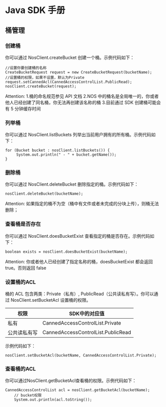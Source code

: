# Java SDK 手册

## 桶管理

### 创建桶
你可以通过 NosClient.createBucket 创建一个桶。示例代码如下：

    //设置你要创建桶的名称
    CreateBucketRequest request = new CreateBucketRequest(bucketName);
    //设置桶的权限，如果不设置，默认为Private
    request.setCannedAcl(CannedAccessControlList.PublicRead);
    nosClient.createBucket(request);
    
Attention:
1.桶的命名规范参见 API 文档
2.NOS 中的桶名是全局唯一的，你或者他人已经创建了同名桶，你无法再创建该名称的桶
3.目前通过 SDK 创建桶可能会有 5 分钟缓存时间

### 列举桶
你可以通过 NosClient.listBuckets 列举出当前用户拥有的所有桶。示例代码如下：

    for (Bucket bucket : nosClient.listBuckets()) {
         System.out.println(" - " + bucket.getName());
    }
    
### 删除桶
你可以通过 NosClient.deleteBucket 删除指定的桶。示例代码如下：

    nosClient.deleteBucket(bucketName);

Attention:
如果指定的桶不为空（桶中有文件或者未完成的分块上传），则桶无法删除；

### 查看桶是否存在
你可以通过 NosClient.doesBucketExist 查看指定的桶是否存在。示例代码如下：

    boolean exists = nosClient.doesBucketExist(bucketName);

Attention:
你或者他人已经创建了指定名称的桶，doesBucketExist 都会返回 true。否则返回 false

### 设置桶的ACL
桶的 ACL 包含两类：Private（私有）, PublicRead（公共读私有写）。你可以通过 NosClient.setBucketAcl 设置桶的权限。

|**权限**|	       **SDK中的对应值**         |
|--------|-----------------------------------|
|私有|	CannedAccessControlList.Private|
|公共读私有写	|CannedAccessControlList.PublicRead|

示例代码如下：

    nosClient.setBucketAcl(bucketName, CannedAccessControlList.Private);

### 查看桶的ACL
你可以通过NosClient.getBucketAcl查看桶的权限。示例代码如下：

    CannedAccessControlList acl = nosClient.getBucketAcl(bucketName);
        // bucket权限
        System.out.println(acl.toString());
